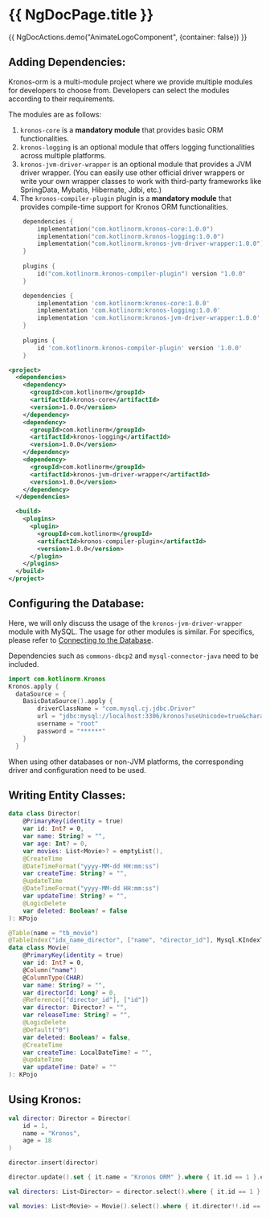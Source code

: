 # {{ NgDocPage.title }}

{{ NgDocActions.demo("AnimateLogoComponent", {container: false}) }}

## Adding Dependencies:

Kronos-orm is a multi-module project where we provide multiple modules for developers to choose from. Developers can select the modules according to their requirements.

The modules are as follows:

1. `kronos-core` is a **mandatory module** that provides basic ORM functionalities.
2. `kronos-logging` is an optional module that offers logging functionalities across multiple platforms.
3. `kronos-jvm-driver-wrapper` is an optional module that provides a JVM driver wrapper. (You can easily use other official driver wrappers or write your own wrapper classes to work with third-party frameworks like SpringData, Mybatis, Hibernate, Jdbi, etc.)
4. The `kronos-compiler-plugin` plugin is a **mandatory module** that provides compile-time support for Kronos ORM functionalities.

```kotlin group="import" name="gradle(kts)" icon="gradlekts"
    dependencies {
        implementation("com.kotlinorm.kronos-core:1.0.0")
        implementation("com.kotlinorm.kronos-logging:1.0.0")
        implementation("com.kotlinorm.kronos-jvm-driver-wrapper:1.0.0")
    }
    
    plugins {
        id("com.kotlinorm.kronos-compiler-plugin") version "1.0.0"
    }
```

```groovy group="import" name="gradle(groovy)" icon="gradle"
    dependencies {
        implementation 'com.kotlinorm:kronos-core:1.0.0'
        implementation 'com.kotlinorm:kronos-logging:1.0.0'
        implementation 'com.kotlinorm:kronos-jvm-driver-wrapper:1.0.0'
    }
    
    plugins {
        id 'com.kotlinorm.kronos-compiler-plugin' version '1.0.0'
    }
```

```xml group="import" name="maven(NOT SUPPORT NOW)" icon="maven"
<project>
  <dependencies>
    <dependency>
      <groupId>com.kotlinorm</groupId>
      <artifactId>kronos-core</artifactId>
      <version>1.0.0</version>
    </dependency>
    <dependency>
      <groupId>com.kotlinorm</groupId>
      <artifactId>kronos-logging</artifactId>
      <version>1.0.0</version>
    </dependency>
    <dependency>
      <groupId>com.kotlinorm</groupId>
      <artifactId>kronos-jvm-driver-wrapper</artifactId>
      <version>1.0.0</version>
    </dependency>
  </dependencies>

  <build>
    <plugins>
      <plugin>
        <groupId>com.kotlinorm</groupId>
        <artifactId>kronos-compiler-plugin</artifactId>
        <version>1.0.0</version>
      </plugin>
    </plugins>
  </build>
</project>
```

## Configuring the Database:

Here, we will only discuss the usage of the `kronos-jvm-driver-wrapper` module with MySQL. The usage for other modules is similar. For specifics, please refer to [Connecting to the Database](/documentation/en/database/connect-to-db).

Dependencies such as `commons-dbcp2` and `mysql-connector-java` need to be included.

```kotlin group="KronosConfig" name="KronosConfig.kt"
import com.kotlinorm.Kronos
Kronos.apply {
  dataSource = {
    BasicDataSource().apply {
        driverClassName = "com.mysql.cj.jdbc.Driver"
        url = "jdbc:mysql://localhost:3306/kronos?useUnicode=true&characterEncoding=utf-8&useSSL=false&serverTimezone=UTC"
        username = "root"
        password = "******"
    }
  }
```
When using other databases or non-JVM platforms, the corresponding driver and configuration need to be used.

## Writing Entity Classes:

```kotlin group="KPojo" name="Director.kt"
data class Director(
    @PrimaryKey(identity = true)
    var id: Int? = 0,
    var name: String? = "",
    var age: Int? = 0,
    var movies: List<Movie>? = emptyList(),
    @CreateTime
    @DateTimeFormat("yyyy-MM-dd HH:mm:ss")
    var createTime: String? = "",
    @updateTime
    @DateTimeFormat("yyyy-MM-dd HH:mm:ss")
    var updateTime: String? = "",
    @LogicDelete
    var deleted: Boolean? = false
): KPojo
```

```kotlin group="KPojo" name="Movie.kt"
@Table(name = "tb_movie")
@TableIndex("idx_name_director", ["name", "director_id"], Mysql.KIndexType.UNIQUE, Mysql.KIndexMethod.BTREE)
data class Movie(
    @PrimaryKey(identity = true)
    var id: Int? = 0,
    @Column("name")
    @ColumnType(CHAR)
    var name: String? = "",
    var directorId: Long? = 0,
    @Reference(["director_id"], ["id"])
    var director: Director? = "",
    var releaseTime: String? = "",
    @LogicDelete
    @Default("0")
    var deleted: Boolean? = false,
    @CreateTime
    var createTime: LocalDateTime? = "",
    @updateTime
    var updateTime: Date? = ""
): KPojo
```

## Using Kronos:

```kotlin group="Kronos" name="Kronos.kt"
val director: Director = Director(
    id = 1,
    name = "Kronos",
    age = 18
)

director.insert(director)

director.update().set { it.name = "Kronos ORM" }.where { it.id == 1 }.execute()

val directors: List<Director> = director.select().where { it.id == 1 }.queryList()

val movies: List<Movie> = Movie().select().where { it.director!!.id == director.id.value }.queryList()
```
